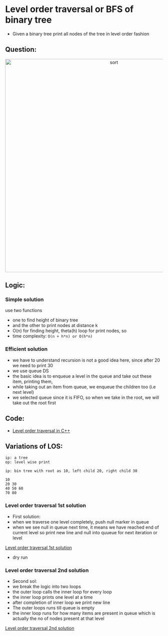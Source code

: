 # Level order traversal or BFS of binary tree 

- Given a binary tree print all nodes of the tree in level order fashion
## Question:
<p align="center">
  <img src="printKthNode_ques.jpg" width="680px" alt="sort" title="sort"/>
</p>

## Logic: 

### Simple solution
use two functions
- one to find height of binary tree 
- and the other to print nodes at distance k
- O(n) for finding height, theta(h) loop for print nodes, so
- time complexity: ```O(n + h*n) or O(h*n)```

### Efficient solution
- we have to understand recursion is not a good idea here, since after 20 we need to print 30
- we use queue DS
- the basic idea is to enqueue a level in the queue and take out these item, printing them, 
-  while taking out an item from queue, we enqueue the children too (i.e next level)
- we selected queue since it is FIFO, so when we take in the root, we will take out the root first 

## Code:

- [Level order traversal in C++](level_order_traversal.cpp)

## Variations of LOS:

```
ip: a tree
op: level wise print

ip: bin tree with root as 10, left child 20, right child 30

10
20 30
40 50 60
70 80
```

### Level order traversal 1st solution


- First solution: 
- when we traverse one level completely, push null marker in queue 
- when we see null in queue next time, it means we have reached end of current level so print new line and null into quueue for next iteration or level

[Level order traversal 1st solution](los_line_by_line.cpp)
- dry run

### Level order traversal 2nd solution

- Second sol:
- we break the logic into two loops 
- the outer loop calls the inner loop for every loop
- the inner loop prints one level at a time
- after completion of inner loop we print new line
- The outer loops runs till queue is empty
- the inner loop runs for how many items are present in queue which is actually the no of nodes present at that level 

[Level order traversal 2nd solution](los_line_by_line_2.cpp)